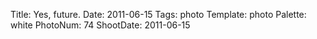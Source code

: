 Title: Yes, future.
Date: 2011-06-15
Tags: photo
Template: photo
Palette: white
PhotoNum: 74
ShootDate: 2011-06-15

